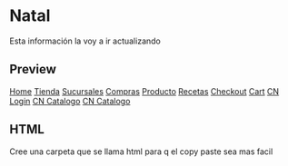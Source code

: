 # Natal

Esta información la voy a ir actualizando

## Preview

[Home](https://armix.com.ar/staging/natal/)
[Tienda](https://armix.com.ar/staging/natal/tienda.php)
[Sucursales](https://armix.com.ar/staging/natal/sucursales.php)
[Compras](https://armix.com.ar/staging/natal/compras.php)
[Producto](https://armix.com.ar/staging/natal/single.php)
[Recetas](https://armix.com.ar/staging/natal/recetas.php)
[Checkout](https://armix.com.ar/staging/natal/checkout.php)
[Cart](https://armix.com.ar/staging/natal/cart.php)
[CN Login](https://armix.com.ar/staging/natal/cn-login.php)
[CN Catalogo](https://armix.com.ar/staging/natal/cn-catalogo.php)
[CN Catalogo](https://armix.com.ar/staging/natal/generica.php)

## HTML
Cree una carpeta que se llama html para q el copy paste sea mas facil